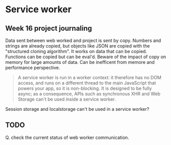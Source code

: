 # Service worker

## Week 16 project journaling

Data sent between web worked and project is sent by copy.
Numbers and strings are already copied, but objects like JSON are copied with the "structured cloning algorithm".
It works on data that can be copied.
Functions can be copied but can be eval'd.
Beware of the impact of copy on memory for large amounts of data.
Can be inefficent from memore and performance perspective.

> A service worker is run in a worker context: it therefore has no DOM access, and runs on a different thread to the main JavaScript that powers your app, so it is non-blocking. It is designed to be fully async; as a consequence, APIs such as synchronous XHR and Web Storage can't be used inside a service worker.

Session storage and localstorage can't be used in a service worker?

## TODO

Q. check the current status of web worker communication.


